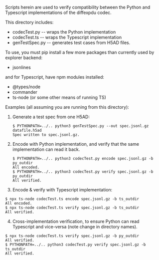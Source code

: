 Scripts herein are used to verify compatibility between the Python and Typescript implementations of the diffexpdu codec.

This directory includes:

- codecTest.py -- wraps the Python implementation
- codecTest.ts -- wraps the Typescript implementation
- genTestSpec.py -- generates test cases from H5AD files.

To use, you must pip install a few more packages than currently used by explorer backend:

- jsonlines

and for Typescript, have npm modules installed:

- @types/node
- commander
- ts-node (or some other means of running TS)

Examples (all assuming you are running from this directory):

1. Generate a test spec from one H5AD:

   ```
   $ PYTHONPATH=../.. python3 genTestSpec.py --out spec.jsonl.gz datafile.h5ad
   Spec written to spec.jsonl.gz.
   ```

2. Encode with Python implementation, and verify that the same implementation can read it back.

   ```
   $ PYTHONPATH=../.. python3 codecTest.py encode spec.jsonl.gz -b py_outdir
   All encoded.
   $ PYTHONPATH=../.. python3 codecTest.py verify spec.jsonl.gz -b py_outdir
   All verified.
   ```

3. Encode & verify with Typescript implementation:

  ```
  $ npx ts-node codecTest.ts encode spec.jsonl.gz -b ts_outdir
  All encoded.
  $ npx ts-node codecTest.ts verify spec.jsonl.gz -b ts_outdir
  All verified.
  ```

4. Cross-implementation verification, to ensure Python can read Typescript and vice-versa 
(note change in directory names).
  ```
  $ npx ts-node codecTest.ts verify spec.jsonl.gz -b py_outdir
  All verified.
  $ PYTHONPATH=../.. python3 codecTest.py verify spec.jsonl.gz -b ts_outdir
  All verified.
  ```
